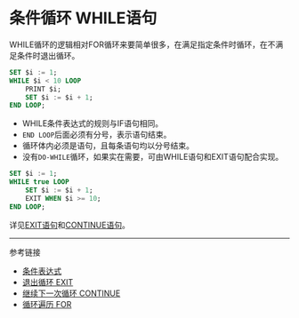 # 条件循环 WHILE语句
WHILE循环的逻辑相对FOR循环来要简单很多，在满足指定条件时循环，在不满足条件时退出循环。
```sql
SET $i := 1;
WHILE $i < 10 LOOP
    PRINT $i;
    SET $i := $i + 1;
END LOOP;
```
* WHILE条件表达式的规则与IF语句相同。
* `END LOOP`后面必须有分号，表示语句结束。
* 循环体内必须是语句，且每条语句均以分号结束。
* 没有`DO-WHILE`循环，如果实在需要，可由WHILE语句和EXIT语句配合实现。
```sql
SET $i := 1;
WHILE true LOOP
    SET $i := $i + 1;
    EXIT WHEN $i >= 10;
END LOOP;
```
详见[EXIT语句](/pql/exit.md)和[CONTINUE语句](/pql/continue.md)。

---
参考链接
* [条件表达式](/pql/condition.md)
* [退出循环 EXIT](/pql/exit.md)
* [继续下一次循环 CONTINUE](/pql/continue.md)
* [循环遍历 FOR](/pql/for.md)